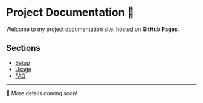 # Project Documentation 📘

Welcome to my project documentation site, hosted on **GitHub Pages**.

## Sections
- [Setup](setup.md)
- [Usage](usage.md)
- [FAQ](faq.md)

---
🚀 More details coming soon!

